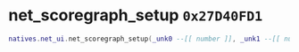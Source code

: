 # net_scoregraph_setup `0x27D40FD1`

```lua
natives.net_ui.net_scoregraph_setup(_unk0 --[[ number ]], _unk1 --[[ number ]], _unk2 --[[ number ]])
```
